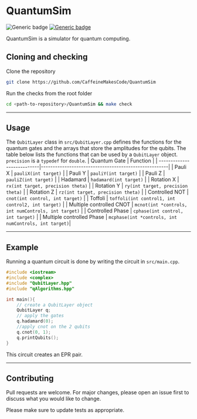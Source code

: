 # QuantumSim

![Generic badge](https://img.shields.io/badge/Version-0.10-blue.svg)
[![Generic badge](https://img.shields.io/badge/License-MIT-green.svg)](https://opensource.org/licenses/MIT)

QuantumSim is a simulator for quantum computing.

## Cloning and checking

Clone the repository
```zsh 
git clone https://github.com/CaffeineMakesCode/QuantumSim
```
Run the checks from the root folder
```zsh 
cd <path-to-repository>/QuantumSim && make check
```
___
## Usage
The `QubitLayer` class in `src/QubitLayer.cpp` defines the functions for the quantum gates and the arrays that store the amplitudes for the qubits. The table below lists the functions that can be used by a `QubitLayer` object. `precision` is a `typedef` for `double`.
| Quantum Gate               | Function                                             |
| ---------------------------|------------------------------------------------------|
| Pauli X                    | `pauliX(int target)`                                 |
| Pauli Y                    | `pauliY(int target)`                                 |
| Pauli Z                    | `pauliZ(int target)`                                 |
| Hadamard                   | `hadamard(int target)`                               |
| Rotation X                 | `rx(int target, precision theta)`                    |
| Rotation Y                 | `ry(int target, precision theta)`                    |
| Rotation Z                 | `rz(int target, precision theta)`                    |
| Controlled NOT             | `cnot(int control, int target)`                      |
| Toffoli                    | `toffoli(int control1, int control2, int target)`    |
| Multiple controlled CNOT   | `mcnot(int *controls, int numControls, int target)`  |
| Controlled Phase           | `cphase(int control, int target)`                    |
| Multiple controlled Phase  | `mcphase(int *controls, int numControls, int target)`| 
___
## Example

Running a quantum circuit is done by writing the circuit in `src/main.cpp`.
```cpp 
#include <iostream>
#include <complex>
#include "QubitLayer.hpp"
#include "qAlgorithms.hpp"

int main(){
    // create a QubitLayer object
    QubitLayer q;
    // apply the gates
    q.hadamard(0);
    //apply cnot on the 2 qubits
    q.cnot(0, 1);
    q.printQubits();
}
```
This circuit creates an EPR pair.
___
## Contributing
Pull requests are welcome. For major changes, please open an issue first to discuss what you would like to change.

Please make sure to update tests as appropriate.